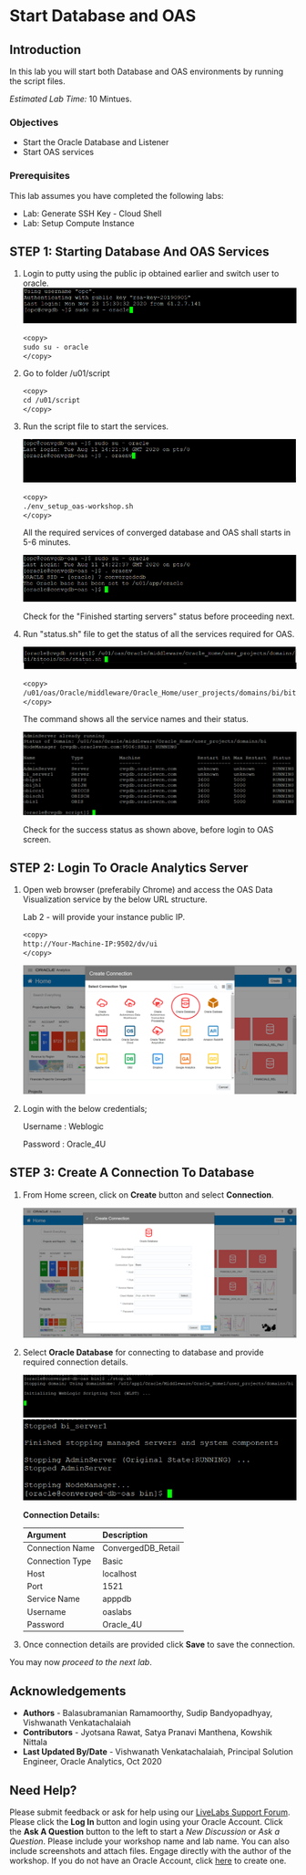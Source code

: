 # Start Database and OAS 

## Introduction 
In this lab you will start both Database and OAS environments by running the script files. 

*Estimated Lab Time:* 10 Mintues.

### Objectives 

- Start the Oracle Database and Listener
- Start OAS services
  
### Prerequisites 

This lab assumes you have completed the following labs:  
- Lab: Generate SSH Key - Cloud Shell
- Lab: Setup Compute Instance  

## **STEP 1**: Starting Database And OAS Services

1. Login to putty using the public ip obtained earlier and switch user to oracle.
      ![](./images/oas-environment1.png " ")
      `````
      <copy>
      sudo su - oracle
      </copy>
      ````` 

2. Go to folder /u01/script

      ````
      <copy>
      cd /u01/script
      </copy>
      ````
3. Run the script file to start the services.
   
      ![](./images/oas-environment2.png " ")
      ````
      <copy>
      ./env_setup_oas-workshop.sh
      </copy>
      ````
  
      All the required services of converged database and OAS shall starts in 5-6 minutes. 

      ![](./images/oas-environment3.png " ")

      Check for the "Finished starting servers" status before proceeding next.

4. Run "status.sh" file to get the status of all the services required for OAS. 

      ![](./images/oas-environment4.png " ")
      ````
      <copy>
      /u01/oas/Oracle/middleware/Oracle_Home/user_projects/domains/bi/bitools/bin/status.sh 
      </copy>
      ````
 
      The command shows all the service names and their status.

      ![](./images/oas-environment5.png " ")

      Check for the success status as shown above, before login to OAS screen.

## **STEP 2**: Login To Oracle Analytics Server

1. Open web browser (preferabily Chrome) and access the OAS Data Visualization service by the below URL structure.  

      Lab 2 - will provide your instance public IP. 
      ````
      <copy>
      http://Your-Machine-IP:9502/dv/ui
      </copy>
      ````
      ![](./images/oas-environment8.png " ")

2. Login with the below credentials;

      Username	: Weblogic

      Password 	: Oracle_4U

## **STEP 3**: Create A Connection To Database

1. From Home screen, click on **Create** button and select **Connection**.

      ![](./images/oas-environment9.png " ")

2. Select **Oracle Database** for connecting to database and provide required connection details.  

      ![](./images/oas-environment10.png " ")
      ![](./images/oas-environment11.png " ")

      **Connection Details:**	

      | Argument  | Description   |
      | ------------- | ------------- |
      | Connection Name | ConvergedDB_Retail |
      | Connection Type | Basic  |
      | Host | localhost  |
      | Port | 1521  |
      | Service Name | apppdb  |
      | Username | oaslabs  |
      | Password | Oracle_4U  |

3. Once connection details are provided click **Save** to save the connection.

You may now *proceed to the next lab*.

## Acknowledgements

- **Authors** - Balasubramanian Ramamoorthy, Sudip Bandyopadhyay, Vishwanath Venkatachalaiah
- **Contributors** - Jyotsana Rawat, Satya Pranavi Manthena, Kowshik Nittala
- **Last Updated By/Date** - Vishwanath Venkatachalaiah, Principal Solution Engineer, Oracle Analytics, Oct 2020

## Need Help?
Please submit feedback or ask for help using our [LiveLabs Support Forum](https://community.oracle.com/tech/developers/categories/converged-database). Please click the **Log In** button and login using your Oracle Account. Click the **Ask A Question** button to the left to start a *New Discussion* or *Ask a Question*.  Please include your workshop name and lab name.  You can also include screenshots and attach files.  Engage directly with the author of the workshop.
If you do not have an Oracle Account, click [here](https://profile.oracle.com/myprofile/account/create-account.jspx) to create one.